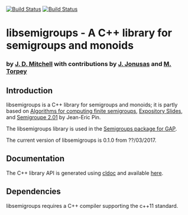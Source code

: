 [![Build Status](https://travis-ci.org/james-d-mitchell/libsemigroups.svg?branch=master)](https://travis-ci.org/james-d-mitchell/libsemigroups)
[![Build Status](https://ci.appveyor.com/api/projects/status/github/james-d-mitchell/libsemigroups)](https://ci.appveyor.com/api/projects/status/github/james-d-mitchell/libsemigroups) 

# libsemigroups - A C++ library for semigroups and monoids
### by [J. D. Mitchell](http://www-groups.mcs.st-andrews.ac.uk/~jamesm/) with contributions by [J. Jonusas](http://www-circa.mcs.st-andrews.ac.uk/~julius/) and [M. Torpey](http://www-circa.mcs.st-andrews.ac.uk/~mct25/)

## Introduction
libsemigroups is a C++ library for semigroups and monoids; it is partly based on 
[Algorithms for computing finite semigroups](https://www.irif.fr/~jep/PDF/Rio.pdf), 
[Expository Slides](https://www.irif.fr/~jep/PDF/Exposes/StAndrews.pdf), and 
[Semigroupe 2.01](https://www.irif.fr/~jep/Logiciels/Semigroupe2.0/semigroupe2.html) by Jean-Eric Pin.

The libsemigroups library is used in the [Semigroups package for GAP](https://gap-packages.github.io/Semigroups/).

The current version of libsemigroups is 0.1.0 from ??/03/2017.

## Documentation
The C++ library API is generated using
[cldoc](https://github.com/jessevdk/cldoc) and available
[here](http://james-d-mitchell.github.io/libsemigroups/).

## Dependencies

libsemigroups requires a C++ compiler supporting the c++11 standard.

